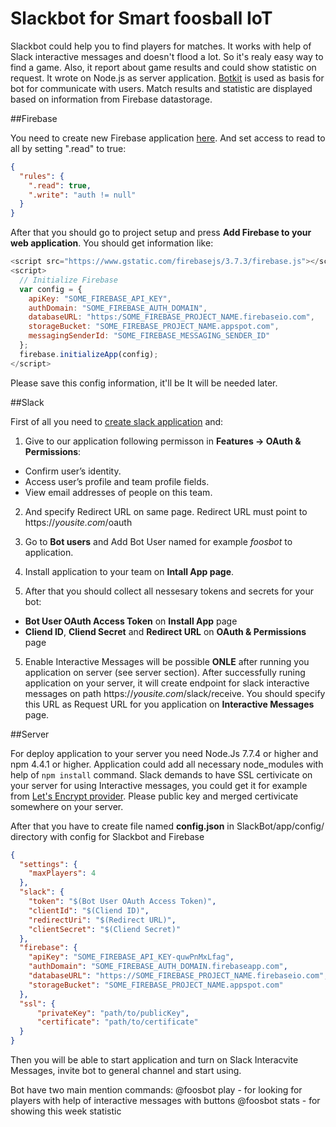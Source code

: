 # Slackbot for Smart foosball IoT

Slackbot could help you to find players for matches. It works with help of Slack interactive messages and doesn't flood a lot. So it's realy easy way to find a game. Also, it report about game results and could show statistic on request. It wrote on Node.js as server application.
[Botkit](https://github.com/howdyai/botkit) is used as basis for bot for communicate with users. Match results and statistic are displayed based on information from Firebase datastorage.

##Firebase 

You need to create new Firebase application [here](https://console.firebase.google.com). And set access to read to all by setting ".read" to true:

```json
{
  "rules": {
    ".read": true,
    ".write": "auth != null"
  }
}
```

After that you should go to project setup and press **Add Firebase to your web application**.
You should get information like:

```javascript
<script src="https://www.gstatic.com/firebasejs/3.7.3/firebase.js"></script>
<script>
  // Initialize Firebase
  var config = {
    apiKey: "SOME_FIREBASE_API_KEY",
    authDomain: "SOME_FIREBASE_AUTH_DOMAIN",
    databaseURL: "https:/SOME_FIREBASE_PROJECT_NAME.firebaseio.com",
    storageBucket: "SOME_FIREBASE_PROJECT_NAME.appspot.com",
    messagingSenderId: "SOME_FIREBASE_MESSAGING_SENDER_ID"
  };
  firebase.initializeApp(config);
</script>
```

Please save this config information, it'll be It will be needed later.

##Slack

First of all you need to [create slack application](https://api.slack.com/apps) and:

1. Give to our application following permisson in **Features -> OAuth & Permissions**:
* Confirm user’s identity.
* Access user’s profile and team profile fields.
* View email addresses of people on this team.

2. And specify Redirect URL on same page. Redirect URL must point to https://_yousite.com_/oauth

3. Go to **Bot users** and Add Bot User named for example _foosbot_ to application.

4. Install application to your team on **Intall App page**.

5. After that you should collect all nessesary tokens and secrets for your bot:

* **Bot User OAuth Access Token** on **Install App** page
* **Cliend ID**, **Cliend Secret** and **Redirect URL** on **OAuth & Permissions** page

5. Enable Interactive Messages will be possible **ONLE** after running you application on server (see server section). After successfully runing application on your server, it will create endpoint for slack interactive messages on path https://_yousite.com_/slack/receive. You should specify this URL as Request URL for you application on **Interactive Messages** page.

##Server

For deploy application to your server you need Node.Js 7.7.4 or higher and npm 4.4.1 or higher. Application could add all necessary node_modules with help of `npm install` command.
Slack demands to have SSL certivicate on your server for using Interactive messages, you could get it for example from [Let's Encrypt provider](letsencrypt.org). Please public key and merged certivicate somewhere on your server.

After that you have to create file named **config.json** in SlackBot/app/config/ directory with config for Slackbot and Firebase

```json
{
  "settings": {
    "maxPlayers": 4
  },
  "slack": {
    "token": "$(Bot User OAuth Access Token)",
    "clientId": "$(Cliend ID)",
    "redirectUri": "$(Redirect URL)",
    "clientSecret": "$(Cliend Secret)"
  },
  "firebase": {
    "apiKey": "SOME_FIREBASE_API_KEY-quwPnMxLfag",
    "authDomain": "SOME_FIREBASE_AUTH_DOMAIN.firebaseapp.com",
    "databaseURL": "https://SOME_FIREBASE_PROJECT_NAME.firebaseio.com",
    "storageBucket": "SOME_FIREBASE_PROJECT_NAME.appspot.com"
  },
  "ssl": {
      "privateKey": "path/to/publicKey",
      "certificate": "path/to/certificate"
  }
}
```

Then you will be able to start application and turn on Slack Interacvite Messages, invite bot to general channel and start using.

Bot have two main mention commands:
@foosbot play - for looking for players with help of interactive messages with buttons
@foosbot stats - for showing this week statistic